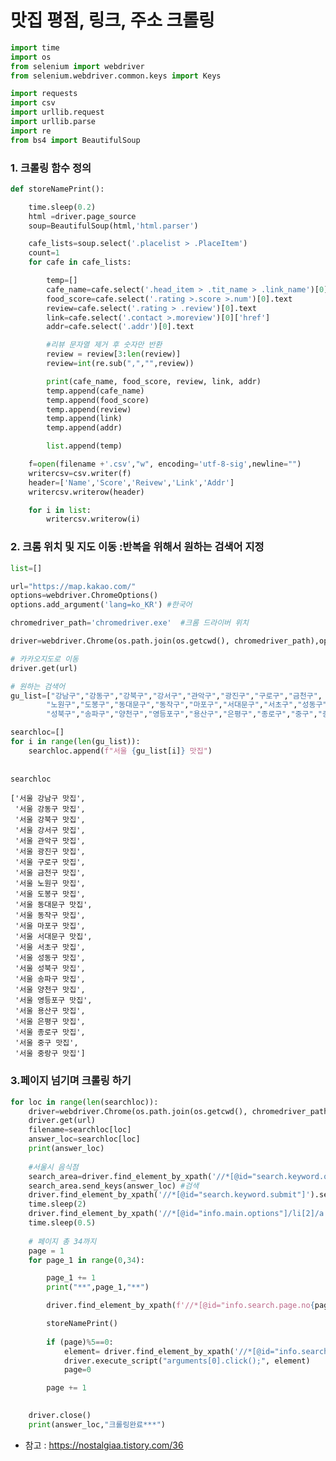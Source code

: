 # 맛집 평점, 링크, 주소 크롤링


```python
import time
import os
from selenium import webdriver
from selenium.webdriver.common.keys import Keys

import requests
import csv
import urllib.request
import urllib.parse
import re
from bs4 import BeautifulSoup
```

### 1. 크롤링 함수 정의


```python
def storeNamePrint():

    time.sleep(0.2)
    html =driver.page_source
    soup=BeautifulSoup(html,'html.parser')

    cafe_lists=soup.select('.placelist > .PlaceItem')
    count=1
    for cafe in cafe_lists:

        temp=[]
        cafe_name=cafe.select('.head_item > .tit_name > .link_name')[0].text
        food_score=cafe.select('.rating >.score >.num')[0].text
        review=cafe.select('.rating > .review')[0].text
        link=cafe.select('.contact >.moreview')[0]['href']
        addr=cafe.select('.addr')[0].text

        #리뷰 문자열 제거 후 숫자만 반환
        review = review[3:len(review)]
        review=int(re.sub(",","",review))

        print(cafe_name, food_score, review, link, addr)
        temp.append(cafe_name)
        temp.append(food_score)  
        temp.append(review)
        temp.append(link)
        temp.append(addr)

        list.append(temp)

    f=open(filename +'.csv',"w", encoding='utf-8-sig',newline="")
    writercsv=csv.writer(f)
    header=['Name','Score','Reivew','Link','Addr']
    writercsv.writerow(header)

    for i in list:
        writercsv.writerow(i)

```

### 2. 크롬 위치 및 지도 이동 :반복을 위해서 원하는 검색어 지정


```python
list=[]

url="https://map.kakao.com/"
options=webdriver.ChromeOptions() 
options.add_argument('lang=ko_KR') #한국어

chromedriver_path='chromedriver.exe'  #크롬 드라이버 위치

driver=webdriver.Chrome(os.path.join(os.getcwd(), chromedriver_path),options=options)

# 카카오지도로 이동
driver.get(url)

# 원하는 검색어
gu_list=["강남구","강동구","강북구","강서구","관악구","광진구","구로구","금천구",
        "노원구","도봉구","동대문구","동작구","마포구","서대문구","서초구","성동구",
        "성북구","송파구","양천구","영등포구","용산구","은평구","종로구","중구","중랑구"]

searchloc=[]        
for i in range(len(gu_list)):
    searchloc.append(f"서울 {gu_list[i]} 맛집")
    
    
searchloc
```




    ['서울 강남구 맛집',
     '서울 강동구 맛집',
     '서울 강북구 맛집',
     '서울 강서구 맛집',
     '서울 관악구 맛집',
     '서울 광진구 맛집',
     '서울 구로구 맛집',
     '서울 금천구 맛집',
     '서울 노원구 맛집',
     '서울 도봉구 맛집',
     '서울 동대문구 맛집',
     '서울 동작구 맛집',
     '서울 마포구 맛집',
     '서울 서대문구 맛집',
     '서울 서초구 맛집',
     '서울 성동구 맛집',
     '서울 성북구 맛집',
     '서울 송파구 맛집',
     '서울 양천구 맛집',
     '서울 영등포구 맛집',
     '서울 용산구 맛집',
     '서울 은평구 맛집',
     '서울 종로구 맛집',
     '서울 중구 맛집',
     '서울 중랑구 맛집']



### 3.페이지 넘기며 크롤링 하기


```python
for loc in range(len(searchloc)):
    driver=webdriver.Chrome(os.path.join(os.getcwd(), chromedriver_path),options=options)
    driver.get(url)
    filename=searchloc[loc]
    answer_loc=searchloc[loc]
    print(answer_loc)
    
    #서울시 음식점
    search_area=driver.find_element_by_xpath('//*[@id="search.keyword.query"]')
    search_area.send_keys(answer_loc) #검색
    driver.find_element_by_xpath('//*[@id="search.keyword.submit"]').send_keys(Keys.ENTER) #Enter누름
    time.sleep(2)
    driver.find_element_by_xpath('//*[@id="info.main.options"]/li[2]/a').send_keys(Keys.ENTER)  #장소버튼누름
    time.sleep(0.5)
    
    # 페이지 총 34까지
    page = 1
    for page_1 in range(0,34):

        page_1 += 1
        print("**",page_1,"**")

        driver.find_element_by_xpath(f'//*[@id="info.search.page.no{page}"]').send_keys(Keys.ENTER)

        storeNamePrint()
        
        if (page)%5==0:
            element= driver.find_element_by_xpath('//*[@id="info.search.page.next"]')
            driver.execute_script("arguments[0].click();", element)
            page=0

        page += 1
        

    driver.close()
    print(answer_loc,"크롤링완료***")

```

- 참고 : https://nostalgiaa.tistory.com/36

